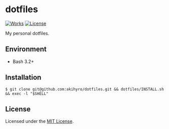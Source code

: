 # dotfiles

[![Works][Works Badge]][Works]
[![License][License Badge]][License]

[Works Badge]: https://cdn.rawgit.com/nikku/works-on-my-machine/v0.2.0/badge.svg
[Works]: https://github.com/nikku/works-on-my-machine
[License Badge]: https://img.shields.io/badge/license-MIT-brightgreen.svg
[License]: LICENSE.txt

My personal dotfiles.  

## Environment

* Bash 3.2+

## Installation

```console
$ git clone git@github.com:akihyro/dotfiles.git && dotfiles/INSTALL.sh && exec -l "$SHELL"
```

## License

Licensed under the [MIT License].  

[MIT License]: LICENSE.txt
